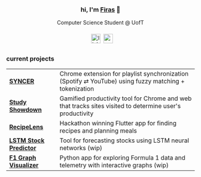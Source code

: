 <div align="center">
  <h3>hi, I'm <a href="https://firasaj.dev" target="_blank">Firas</a> 👋</h3>
  <p>Computer Science Student @ UofT</p>
</div>
<div align="center">
  <a href="https://www.linkedin.com/in/firas-adnan-jalil/" target="_blank"><img src="https://img.shields.io/static/v1?message=LinkedIn&logo=linkedin&label=&color=0077B5&logoColor=white&labelColor=&style=for-the-badge" height="25" alt="linkedin logo" style="display:inline-block;vertical-align:middle;margin:8;padding:0;border-radius:0;" /></a><a href="https://drive.google.com/file/d/1XPTEwmtLYPLNVPS070tVkXBBrpJfJ4F_/view?usp=drive_link" target="_blank"><img src="https://img.shields.io/static/v1?message=Resume&logo=google-drive&label=&color=34A853&logoColor=white&labelColor=&style=for-the-badge" height="25" alt="resume logo" style="display:inline-block;vertical-align:middle;margin:0;padding:0;border-radius:0;" /></a>
</div>

### current projects

<table align="center">
  <tr>
    <td><a href="https://getsyncer.tech"><b>SYNCER</b></a></td>
    <td>Chrome extension for playlist synchronization (Spotify ⇄ YouTube) using fuzzy matching + tokenization</td>
  </tr>
  <tr>
    <td><a href="https://github.com/WaterBoi06/HT6-Study-Showdown-"><b>Study Showdown</b></a></td>
    <td>Gamified productivity tool for Chrome and web that tracks sites visited to determine user's productivity</td>
  </tr>
  <tr>
    <td><a href="https://github.com/cy1der/ignitionv4"><b>RecipeLens</b></a></td>
    <td>Hackathon winning Flutter app for finding recipes and planning meals</td>
  </tr>
  <tr>
    <td><a href="https://colab.research.google.com/drive/1y50I3hDfcc55mXrFq70Ukbm15e1gLC-V"><b>LSTM Stock Predictor</b></a></td>
    <td>Tool for forecasting stocks using LSTM neural networks (wip)</td>
  </tr>
  <tr>
    <td><a href="https://github.com/xv786vx/csc111-project2"><b>F1 Graph Visualizer</b></a></td>
    <td>Python app for exploring Formula 1 data and telemetry with interactive graphs (wip)</td>
  </tr>
</table>
